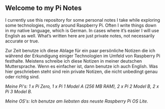 ## Welcome to my Pi Notes

I currently use this repository for some personal notes I take while exploring some technologies, mostly around Raspberry Pi. Often I write things down in my native language, which is German. In cases where it’s easier I will use English as well. What’s written here are just private notes, not necessarily accurate or true.

Zur Zeit benutze ich diese Ablage für ein paar persönliche Notizen die ich während der Erkundigung einiger Technologien im Umfeld von Raspberry Pi festhalte. Meistens schreibe ich diese Notizen in meiner deutschen Muttersprache. Wenn es einfacher ist, dann benutze ich auch English. Was hier geschrieben steht sind rein private Notizen, die nicht unbedingt genau oder richtig sind.

_Meine Pi's: 1 x Pi Zero, 1 x Pi 1 Model A (256 MB RAM), 2 x Pi 2 Model B, 2 x Pi 3 Model B._

_Meine OS's: Ich benutze am liebsten das neuste Raspberry Pi OS Lite._
